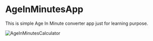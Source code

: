 # AgeInMinutesApp

This is simple Age In Minute converter app just for learning purpose.

![AgeInMinutesCalculator](https://user-images.githubusercontent.com/66674082/115964835-f1059980-a543-11eb-9598-0eb8da83f205.gif)
